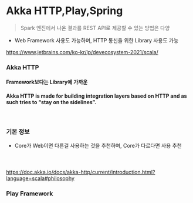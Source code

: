 # Akka HTTP,Play,Spring
> Spark 엔진에서 나온 결과를 REST API로 제공할 수 있는 방법은 다양
* Web Framework 사용도 가능하며, HTTP 통신을 위한 Library 사용도 가능

https://www.jetbrains.com/ko-kr/lp/devecosystem-2021/scala/


### Akka HTTP
#### Framework보다는 Library에 가까운
#### Akka HTTP is made for building integration layers based on HTTP and as such tries to “stay on the sidelines”.

<br> 

### 기본 정보
* Core가 Web이면 다른걸 사용하는 것을 추천하며, Core가 다르다면 사용 추천

<br>

### 


https://doc.akka.io/docs/akka-http/current/introduction.html?language=scala#philosophy

### Play Framework
